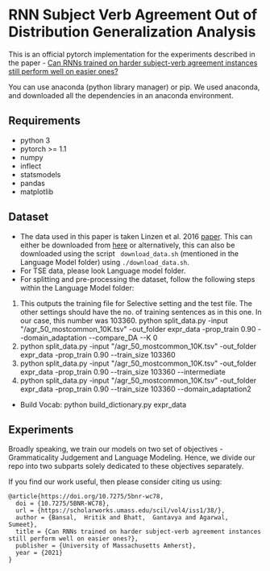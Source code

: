 # RNN Subject Verb Agreement Out of Distribution Generalization Analysis

This is an official pytorch implementation for the experiments described in the paper - [Can RNNs trained on harder subject-verb agreement instances still
perform well on easier ones?](https://arxiv.org/pdf/2010.04976.pdf)

You can use anaconda (python library manager) or pip. 
We used anaconda, and downloaded all the dependencies in an anaconda environment.

## Requirements
- python 3
- pytorch >= 1.1
- numpy
- inflect
- statsmodels
- pandas
- matplotlib

## Dataset

- The data used in this paper is taken Linzen et al. 2016 [paper](https://arxiv.org/abs/1611.01368). This can either be downloaded from [here](http://tallinzen.net/media/rnn_agreement/agr_50_mostcommon_10K.tsv.gz) or alternatively, this can also be downloaded using the script ``` download_data.sh``` (mentioned in the Language Model folder) using ```./download_data.sh```. 
- For TSE data, please look Language model folder. 
- For splitting and pre-processing the dataset, follow the following steps within the Language Model folder:
1. This outputs the training file for Selective setting and the test file. The other settings should have the no. of training sentences as in this one. In our case, this number was 103360.
python split_data.py -input "<path to data>/agr_50_mostcommon_10K.tsv" -out_folder expr_data -prop_train 0.90 --domain_adaptation  --compare_DA --K 0
2. python split_data.py -input "<path to data>/agr_50_mostcommon_10K.tsv" -out_folder expr_data -prop_train 0.90 --train_size 103360
3. python split_data.py -input "<path to data>/agr_50_mostcommon_10K.tsv" -out_folder expr_data -prop_train 0.90 --train_size 103360 --intermediate
4. python split_data.py -input "<path to data>/agr_50_mostcommon_10K.tsv" -out_folder expr_data -prop_train 0.90 --train_size 103360 --domain_adaptation2


- Build Vocab: 
python build_dictionary.py expr_data


## Experiments

Broadly speaking, we train our models on two set of objectives - Grammaticality Judgement and Language Modeling. 
Hence, we divide our repo into two subparts solely dedicated to these objectives separately.

If you find our work useful, then please consider citing us using:
```
@article{https://doi.org/10.7275/5bnr-wc78,
  doi = {10.7275/5BNR-WC78},
  url = {https://scholarworks.umass.edu/scil/vol4/iss1/38/},
  author = {Bansal,  Hritik and Bhatt,  Gantavya and Agarwal,  Sumeet},
  title = {Can RNNs trained on harder subject-verb agreement instances still perform well on easier ones?},
  publisher = {University of Massachusetts Amherst},
  year = {2021}
}
```
